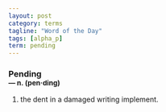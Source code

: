 ```yaml
---
layout: post
category: terms
tagline: "Word of the Day"
tags: [alpha_p]
term: pending
---
```


<h3>Pending<br/> <small>&mdash; n. (pen<span>&middot;</span>ding)</small></h3>
<p><ol><li>the dent in a damaged writing implement.</li>
</ol></p>
